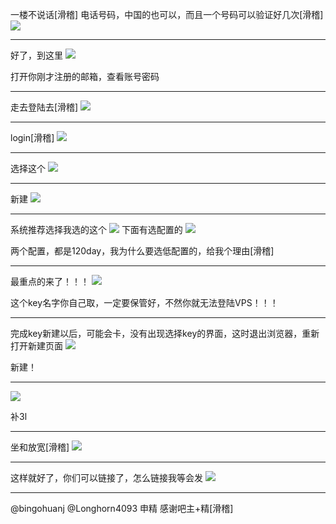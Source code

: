 一楼不说话[滑稽]
电话号码，中国的也可以，而且一个号码可以验证好几次[滑稽]
![](https://wvbarchive.s3-ap-northeast-1.amazonaws.com/5662835042/f32afb83d158ccbf97bc7c6c15d8bc3eb035415e.jpg)
***
好了，到这里
![](https://wvbarchive.s3-ap-northeast-1.amazonaws.com/5662835042/bd0ec850f3deb48f6fdf6988fc1f3a292cf5782c.jpg)

打开你刚才注册的邮箱，查看账号密码
***
走去登陆去[滑稽]
![](https://wvbarchive.s3-ap-northeast-1.amazonaws.com/5662835042/43bb1ff1f736afc33099f733bf19ebc4b54512c0.jpg)
***
login[滑稽]
![](https://wvbarchive.s3-ap-northeast-1.amazonaws.com/5662835042/9da0314f9258d10946d462e4dd58ccbf6d814da3.jpg)
***
选择这个
![](https://wvbarchive.s3-ap-northeast-1.amazonaws.com/5662835042/750e81cc7b899e513a14f1424ea7d933ca950dc7.jpg)
***
新建
![](https://wvbarchive.s3-ap-northeast-1.amazonaws.com/5662835042/27fdae3c70cf3bc78f8006badd00baa1cf112add.jpg)
***
系统推荐选择我选的这个
![](https://wvbarchive.s3-ap-northeast-1.amazonaws.com/5662835042/2c75e70b19d8bc3e4cdccd9c8e8ba61eaad34582.jpg)
下面有选配置的
![](https://wvbarchive.s3-ap-northeast-1.amazonaws.com/5662835042/411d5e00213fb80eb6e9ab813ad12f2eb83894a6.jpg)

两个配置，都是120day，我为什么要选低配置的，给我个理由[滑稽]
***
最重点的来了！！！
![](https://wvbarchive.s3-ap-northeast-1.amazonaws.com/5662835042/91e714f182025aaf9b44b49df7edab64024f1a63.jpg)

这个key名字你自己取，一定要保管好，不然你就无法登陆VPS！！！
***
完成key新建以后，可能会卡，没有出现选择key的界面，这时退出浏览器，重新打开新建页面
![](https://wvbarchive.s3-ap-northeast-1.amazonaws.com/5662835042/07e4de13c8fcc3cedb3afc649e45d688d63f20e7.jpg)

新建！
***
![](https://wvbarchive.s3-ap-northeast-1.amazonaws.com/5662835042/d729c645ad34598208d2d2c500f431adcaef8406.jpg)

补3l
***
坐和放宽[滑稽]
![](https://wvbarchive.s3-ap-northeast-1.amazonaws.com/5662835042/8808a4cfc3fdfc038ac7d4efd83f8794a5c2261a.jpg)
***
这样就好了，你们可以链接了，怎么链接我等会发
![](https://wvbarchive.s3-ap-northeast-1.amazonaws.com/5662835042/bcf7f544d688d43f9043a2a5711ed21b0cf43bf7.jpg)
***
@bingohuanj @Longhorn4093 申精
感谢吧主+精[滑稽]
